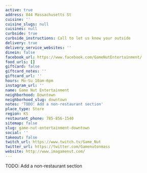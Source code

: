 ```yaml
---
active: true
address: 844 Massachusetts St
cuisine: ''
cuisine_slugs: null
cuisines: null
curbside: true
curbside_instructions: Call to let us know your outside
delivery: true
delivery_service_websites: ''
dinein: false
facebook_url: https://www.facebook.com/GameNutEntertainment/
food_urls: []
giftcard: false
giftcard_notes: ''
giftcard_url: ''
hours: Mo-Su 10am-6pm
instagram_url: ''
name: Game Nut Entertainment
neighborhood: Downtown
neighborhood_slug: downtown
notes: 'TODO: Add a non-restaurant section'
place_type: Store
region: KS
restaurant_phone: 785-856-1540
sitemap: false
slug: game-nut-entertainment-downtown
social: ''
takeout: false
twitch_url: https://www.twitch.tv/Game_Nut
twitter_url: https://twitter.com/Gamenutonmass
website: http://www.imagamenut.com/
---
```


TODO: Add a non-restaurant section